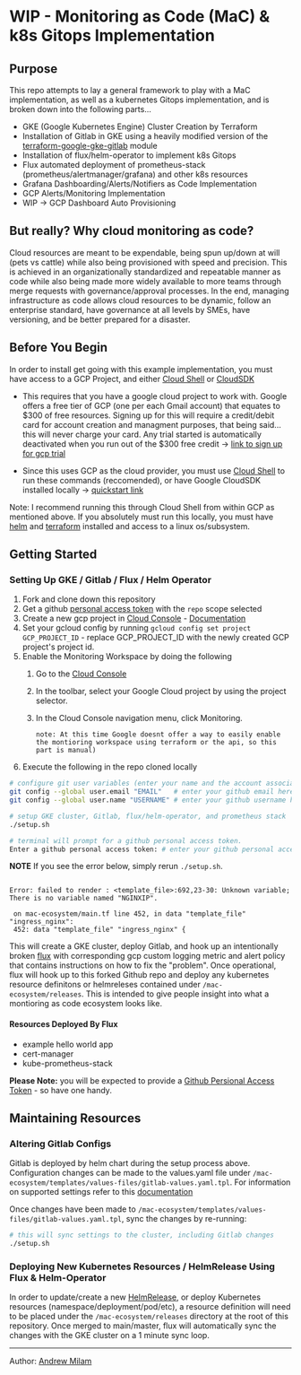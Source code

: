 # WIP - Monitoring as Code (MaC) & k8s Gitops Implementation

## Purpose
This repo attempts to lay a general framework to play with a MaC implementation, as well as a kubernetes Gitops implementation, and is broken down into the following parts...

- GKE (Google Kubernetes Engine) Cluster Creation by Terraform
- Installation of Gitlab in GKE using a heavily modified version of the [terraform-google-gke-gitlab](https://github.com/terraform-google-modules/terraform-google-gke-gitlab) module
- Installation of flux/helm-operator to implement k8s Gitops
- Flux automated deployment of prometheus-stack (prometheus/alertmanager/grafana) and other k8s resources
- Grafana Dashboarding/Alerts/Notifiers as Code Implementation
- GCP Alerts/Monitoring Implementation
- WIP -> GCP Dashboard Auto Provisioning


## But really? Why cloud monitoring as code?
Cloud resources are meant to be expendable, being spun up/down at will (pets vs cattle) while also being provisioned with speed and precision. This is achieved in an organizationally standardized and repeatable manner as code while also being made more widely available to more teams through merge requests with governance/approval processes.
In the end, managing infrastructure as code allows cloud resources to be dynamic, follow an enterprise standard, have governance at all levels by SMEs, have versioning, and be better prepared for a disaster.


## Before You Begin
In order to install get going with this example implementation, you must have access to a GCP Project, and either [Cloud Shell](https://cloud.google.com/shell) or [CloudSDK](https://cloud.google.com/sdk/docs/quickstart)

- This requires that you have a google cloud project to work with. Google offers a free tier of GCP (one per each Gmail account) that equates to $300 of free resources. Signing up for this will require a credit/debit card for account creation and managment purposes, that being said... this will never charge your card. Any trial started is automatically deactivated when you run out of the $300 free credit -> [link to sign up for gcp trial](https://cloud.google.com/free)

- Since this uses GCP as the cloud provider, you must use [Cloud Shell](https://cloud.google.com/shell/docs) to run these commands (reccomended), or have Google CloudSDK installed locally -> [quickstart link](https://cloud.google.com/sdk/docs/quickstart)

Note: I recommend running this through Cloud Shell from within GCP as mentioned above. If you absolutely must run this locally, you must have [helm](https://helm.sh/docs/intro/install/) and [terraform](https://learn.hashicorp.com/tutorials/terraform/install-cli) installed and access to a linux os/subsystem.

## Getting Started
### Setting Up GKE / Gitlab / Flux / Helm Operator

1. Fork and clone down this repository
2. Get a github [personal access token](https://docs.github.com/en/free-pro-team@latest/github/authenticating-to-github/creating-a-personal-access-token) with the `repo` scope selected
3. Create a new gcp project in [Cloud Console](https://console.cloud.google.com/) - [Documentation](https://cloud.google.com/resource-manager/docs/creating-managing-projects)
4. Set your gcloud config by running `gcloud config set project GCP_PROJECT_ID` - replace GCP_PROJECT_ID with the newly created GCP project's project id.
5. Enable the Monitoring Workspace by doing the following
    1. Go to the [Cloud Console](https://console.cloud.google.com/)
    2. In the toolbar, select your Google Cloud project by using the project selector.
    3. In the Cloud Console navigation menu, click Monitoring.

        `note: At this time Google doesnt offer a way to easily enable the montioring workspace using terraform or the api, so this part is manual)`
6. Execute the following in the repo cloned locally

```bash
# configure git user variables (enter your name and the account associated with github)
git config --global user.email "EMAIL"   # enter your github email here
git config --global user.name "USERNAME" # enter your github username here

# setup GKE cluster, Gitlab, flux/helm-operator, and prometheus stack
./setup.sh

# terminal will prompt for a github personal access token.
Enter a github personal access token: # enter your github personal access token here
```

**NOTE** If you see the error below, simply rerun `./setup.sh`.
```

Error: failed to render : <template_file>:692,23-30: Unknown variable; There is no variable named "NGINXIP".

 on mac-ecosystem/main.tf line 452, in data "template_file" "ingress_nginx":
 452: data "template_file" "ingress_nginx" {
```

This will create a GKE cluster, deploy Gitlab, and hook up an intentionally broken [flux](https://fluxcd.io/) with corresponding gcp custom logging metric and alert policy that contains instructions on how to fix the "problem". Once operational, flux will hook up to this forked Github repo and deploy any kubernetes resource definitons or helmreleses contained under `/mac-ecosystem/releases`. This is intended to give people insight into what a montioring as code ecosystem looks like.

#### Resources Deployed By Flux
- example hello world app
- cert-manager
- kube-prometheus-stack

**Please Note:** you will be expected to provide a [Github Persional Access Token](https://docs.github.com/en/free-pro-team@latest/github/authenticating-to-github/creating-a-personal-access-token) - so have one handy.

## Maintaining Resources
### Altering Gitlab Configs
Gitlab is deployed by helm chart during the setup process above. Configuration changes can be made to the values.yaml file under `/mac-ecosystem/templates/values-files/gitlab-values.yaml.tpl`. For information on supported settings refer to this [documentation](https://gitlab.com/gitlab-org/charts/gitlab/-/blob/master/values.yaml)

Once changes have been made to `/mac-ecosystem/templates/values-files/gitlab-values.yaml.tpl`, sync the changes by re-running:
```bash
# this will sync settings to the cluster, including Gitlab changes
./setup.sh
```


### Deploying New Kubernetes  Resources / HelmRelease Using Flux & Helm-Operator
In order to update/create a new [HelmRelease](https://docs.fluxcd.io/projects/helm-operator/en/1.0.0-rc9/references/helmrelease-custom-resource.html), or deploy Kubernetes resources (namespace/deployment/pod/etc), a resource definition will need to be placed under the `/mac-ecosystem/releases` directory at the root of this repository. Once merged to main/master, flux will automatically sync the changes with the GKE cluster on a 1 minute sync loop.

___







Author: [Andrew Milam](https://www.linkedin.com/in/andrewmilam/)
